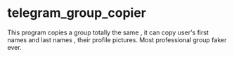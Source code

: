 # telegram_group_copier
This program copies a group totally the same , it can copy user's first names and last names , their profile pictures. Most professional group faker ever.
